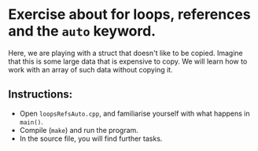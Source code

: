 # Exercise about for loops, references and the `auto` keyword.

Here, we are playing with a struct that doesn't like to be copied. Imagine that this is some large data
that is expensive to copy. We will learn how to work with an array of such data without copying it.

## Instructions:
- Open `loopsRefsAuto.cpp`, and familiarise yourself with what happens in `main()`.
- Compile (`make`) and run the program.
- In the source file, you will find further tasks.
